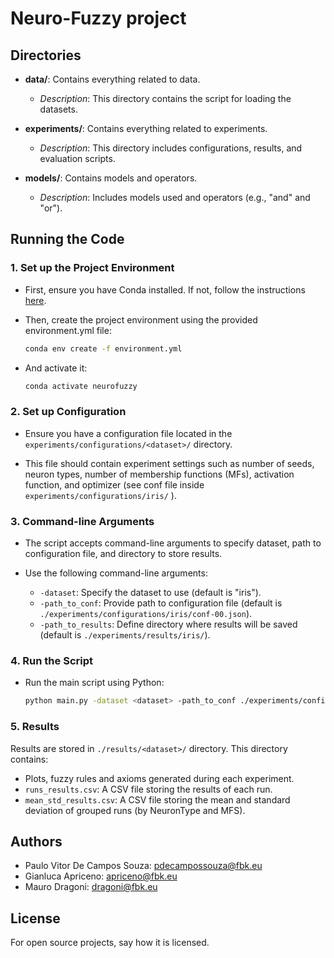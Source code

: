# Neuro-Fuzzy project

## Directories

- **data/**: Contains everything related to data.
  - *Description*: This directory contains the script for loading the datasets. 

- **experiments/**: Contains everything related to experiments.
  - *Description*: This directory includes configurations, results, and evaluation scripts.

- **models/**: Contains models and operators.
  - *Description*: Includes models used and operators (e.g., "and" and "or").

## Running the Code

### 1. Set up the Project Environment

- First, ensure you have Conda installed. If not, follow the instructions [here](https://docs.conda.io/projects/conda/en/latest/user-guide/install/index.html).
- Then, create the project environment using the provided environment.yml file:
  ```bash
  conda env create -f environment.yml
  ```

- And activate it:

  ```bash
  conda activate neurofuzzy
  ```

### 2. Set up Configuration

- Ensure you have a configuration file located in the `experiments/configurations/<dataset>/` directory.

- This file should contain experiment settings such as number of seeds, neuron types, number of membership functions (MFs), activation function, and optimizer (see conf file inside `experiments/configurations/iris/` ).

### 3. Command-line Arguments

- The script accepts command-line arguments to specify dataset, path to configuration file, and directory to store results.

- Use the following command-line arguments:
  - `-dataset`: Specify the dataset to use (default is "iris").
  - `-path_to_conf`: Provide path to configuration file (default is `./experiments/configurations/iris/conf-00.json`).
  - `-path_to_results`: Define directory where results will be saved (default is `./experiments/results/iris/`).

### 4. Run the Script

- Run the main script using Python:
  ```bash
  python main.py -dataset <dataset> -path_to_conf ./experiments/configurations/<dataset>/<name_of_conf>.json -path_to_results ./experiments/results/<dataset>/
  ```

### 5. Results 

Results are stored in `./results/<dataset>/` directory. This directory contains:

- Plots, fuzzy rules and axioms generated during each experiment.
- `runs_results.csv`: A CSV file storing the results of each run.
- `mean_std_results.csv`: A CSV file storing the mean and standard deviation of grouped runs (by NeuronType and MFS).


## Authors
- Paulo Vitor De Campos Souza: pdecampossouza@fbk.eu
- Gianluca Apriceno: apriceno@fbk.eu
- Mauro Dragoni: dragoni@fbk.eu
## License
For open source projects, say how it is licensed.
